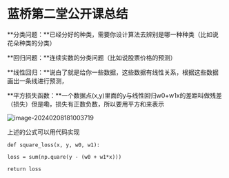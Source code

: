 # 蓝桥第二堂公开课总结

**分类问题：**已经分好的种类，需要你设计算法去辨别是哪一种种类（比如说花朵种类的分类）

**回归问题：**连续实数的分类问题（比如说股票价格的预测）

**线性回归：**说白了就是给你一些数据，这些数据有线性关系，根据这些数据画出一条线进行预测，

**平方损失函数：**一个数据点(x,y)里面的y与线性回归w0+w1x的差距叫做残差（损失）但是嘞，损失有正数负数，所以要用平方和来表示

![image-20240208181003719](C:\Users\刘超俊\AppData\Roaming\Typora\typora-user-images\image-20240208181003719.png)

上述的公式可以用代码实现

`def square_loss(x, y, w0, w1):`

`loss = sum(np.quare(y - (w0 + w1*x)))`

`return loss`



